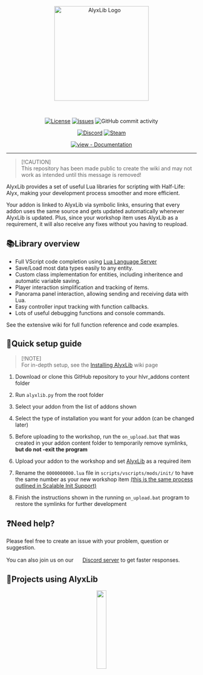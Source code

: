 
<p align="center">
<picture>
    <source srcset="https://github.com/user-attachments/assets/5888846f-88b6-4a35-bf83-51e31cdfdcff" media="(prefers-color-scheme: light)">
    <source srcset="https://github.com/user-attachments/assets/27af88d4-265f-4c58-83ef-d68cba14f1f9" media="(prefers-color-scheme: dark)">
    <img alt="AlyxLib Logo" src="https://github.com/user-attachments/assets/27af88d4-265f-4c58-83ef-d68cba14f1f9" width="250">
</picture>
</p>

&nbsp;

<div align="center">

[![License](https://img.shields.io/badge/License-MIT-04663E)](#license)
[![issues](https://img.shields.io/github/issues/FrostSource/alyxlib?color=04663E)](https://github.com/FrostSource/alyxlib/issues)
![GitHub commit activity](https://img.shields.io/github/commit-activity/w/FrostSource/alyxlib?color=04663E)

[![Discord](https://img.shields.io/discord/825047476146012261?style=for-the-badge&logo=discord&logoColor=white&label=discord&logoSize=auto&labelColor=5865F2&color=2ea44f)](https://discord.gg/42SC3Wyjv4 "Join the Discord")
[![Steam](https://img.shields.io/steam/downloads/3329679071?style=for-the-badge&logo=steam&label=steam&logoSize=auto&labelColor=black&color=2ea44f)](https://steamcommunity.com/sharedfiles/filedetails/?id=3329679071 "AlyxLib workshop")

[![view - Documentation](https://img.shields.io/badge/view-Documentation-blue?style=for-the-badge)](https://github.com/FrostSource/alyxlib/wiki "Go to project documentation")

</div>

---

> [!CAUTION]\
> This repository has been made public to create the wiki and may not work as intended until this message is removed!

AlyxLib provides a set of useful Lua libraries for scripting with Half-Life: Alyx, making your development process smoother and more efficient.

Your addon is linked to AlyxLib via symbolic links, ensuring that every addon uses the same source and gets updated automatically whenever AlyxLib is updated. Plus, since your workshop item uses AlyxLib as a requirement, it will also receive any fixes without you having to reupload.

## 📚Library overview

* Full VScript code completion using [Lua Language Server](https://luals.github.io/)
* Save/Load most data types easily to any entity.
* Custom class implementation for entities, including inheritence and automatic variable saving.
* Player interaction simplification and tracking of items.
* Panorama panel interaction, allowing sending and receiving data with Lua.
* Easy controller input tracking with function callbacks.
* Lots of useful debugging functions and console commands.

See the extensive wiki for full function reference and code examples.

## 🚀Quick setup guide

> [!NOTE]\
> For in-depth setup, see the [Installing AlyxLib](https://github.com/FrostSource/alyxlib/wiki/Installing-AlyxLib) wiki page

1. Download or clone this GitHub repository to your hlvr_addons content folder

2. Run `alyxlib.py` from the root folder

3. Select your addon from the list of addons shown

4. Select the type of installation you want for your addon (can be changed later)

5. Before uploading to the workshop, run the `on_upload.bat` that was created in your addon content folder to temporarily remove symlinks, **but do not -exit the program**

6. Upload your addon to the workshop and set [AlyxLib](https://steamcommunity.com/sharedfiles/filedetails/?id=3329679071) as a required item

7. Rename the `0000000000.lua` file in `scripts/vscripts/mods/init/` to have the same number as your new workshop item [(this is the same process outlined in Scalable Init Support)](https://github.com/PeterSHollander/scalable_init_support?tab=readme-ov-file#for-workshop-release)

8. Finish the instructions shown in the running `on_upload.bat` program to restore the symlinks for further development

## ❓Need help?

Please feel free to create an issue with your problem, question or suggestion.

You can also join us on our <img src="https://github.com/user-attachments/assets/347c331b-4105-4d13-ba90-d4dec3952c75" width="16"> [Discord server](https://discord.gg/42SC3Wyjv4) to get faster responses.

## 🌟Projects using AlyxLib

<p align="center">
<a title="Combine Shoot and Scoot" href="https://steamcommunity.com/sharedfiles/filedetails/?id=3426415080"><img src="https://images.steamusercontent.com/ugc/6295179234055719/14236C86CACFA0CCEF2A506B1EC6C07E980819CC/" width="23%"></img></a>
</p>
